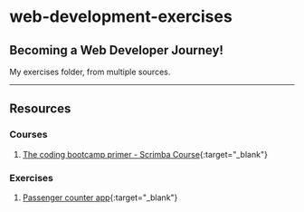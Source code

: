 # web-development-exercises

## Becoming a Web Developer Journey!

My exercises folder, from multiple sources.



---
## Resources

### Courses
1. [The coding bootcamp primer - Scrimba Course](https://scrimba.com/learn/bootcampprimer){:target="_blank"}

### Exercises
1. [Passenger counter app](https://rawcdn.githack.com/Abdelhamid-khamis/web-development-exercises/bbb77396811cd2781cf4041f890bc9456206cbb4/passengers-counter-app/index.html){:target="_blank"}
